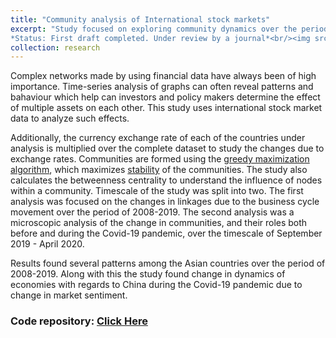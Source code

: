 ```yaml
---
title: "Community analysis of International stock markets"
excerpt: "Study focused on exploring community dynamics over the period of 2008-2020. The countries, whose stock markets are analyzed are India, Japan, China, Singapore, Hong Kong, US & UK. Networks are significantly important for policy makers and investors too, since it enables an analysis of the group behaviour of the markets, which is a major aim of the study. <br>
*Status: First draft completed. Under review by a journal*<br/><img src='/images/networks_web.png'>"
collection: research
---
```


Complex networks made by using financial data have always been of high importance. Time-series analysis of graphs can often reveal patterns and bahaviour which help can investors and policy makers determine the effect of multiple assets on each other. This study uses international stock market data to analyze such effects.  

Additionally, the currency exchange rate of each of the countries under analysis is multiplied over the complete dataset to study the changes due to exchange rates. Communities are formed using the [greedy maximization algorithm](https://iopscience.iop.org/article/10.1088/1742-5468/2008/10/P10008/meta), which maximizes [stability](https://www.pnas.org/content/107/29/12755) of the communities. The study also calculates the betweenness centrality to understand the influence of nodes within a community. Timescale of the study was split into two. The first analysis was focused on the changes in linkages due to the business cycle movement over the period of 2008-2019. The second analysis was a microscopic analysis of the change in communities, and their roles both before and during the Covid-19 pandemic, over the timescale of September 2019 - April 2020.   

Results found several patterns among the Asian countries over the period of 2008-2019. Along with this the study found change in dynamics of economies with regards to China during the Covid-19 pandemic due to change in market sentiment.  

### Code repository: [Click Here](https://github.com/sam14032000/market_networks_study)
